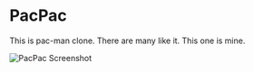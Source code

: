 # PacPac

This is pac-man clone.
There are many like it.
This one is mine.

![PacPac Screenshot](https://raw.github.com/tylerneylon/pacpac/master/screenshot.png)
